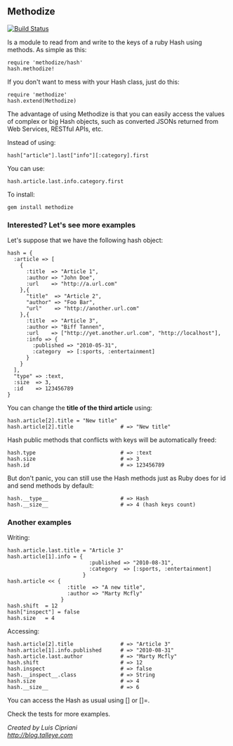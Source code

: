 Methodize
---------
[![Build Status](https://travis-ci.org/lfcipriani/methodize.png)](http://travis-ci.org/lfcipriani/methodize)

Is a module to read from and write to the keys of a ruby Hash using methods. As simple as this:

    require 'methodize/hash'
    hash.methodize!

If you don't want to mess with your Hash class, just do this:

    require 'methodize'
    hash.extend(Methodize)

The advantage of using Methodize is that you can easily access the values of complex or big Hash objects, such as converted JSONs returned from Web Services, RESTful APIs, etc.

Instead of using:

    hash["article"].last["info"][:category].first

You can use:

    hash.article.last.info.category.first

To install:

    gem install methodize

### Interested? Let's see more examples ###

Let's suppose that we have the following hash object:

    hash = {
      :article => [
        {
          :title  => "Article 1",
          :author => "John Doe",
          :url    => "http://a.url.com"
        },{
          "title"  => "Article 2",
          "author" => "Foo Bar",
          "url"    => "http://another.url.com"
        },{
          :title  => "Article 3",
          :author => "Biff Tannen",
          :url    => ["http://yet.another.url.com", "http://localhost"],
          :info => {
            :published => "2010-05-31",
            :category  => [:sports, :entertainment]
          }
        }
      ],
      "type" => :text,
      :size  => 3,
      :id    => 123456789
    }

You can change the **title of the third article** using:

    hash.article[2].title = "New title"
    hash.article[2].title               # => "New title"

Hash public methods that conflicts with keys will be automatically freed:

    hash.type                           # => :text
    hash.size                           # => 3
    hash.id                             # => 123456789

But don't panic, you can still use the Hash methods just as Ruby does for id and send methods by default:

    hash.__type__                       # => Hash
    hash.__size__                       # => 4 (hash keys count)

### Another examples ###

Writing:

    hash.article.last.title = "Article 3"
    hash.article[1].info = {
                              :published => "2010-08-31",
                              :category  => [:sports, :entertainment]
                            }
    hash.article << {
                       :title  => "A new title",
                       :author => "Marty Mcfly"
                     }
    hash.shift  = 12
    hash["inspect"] = false
    hash.size   = 4

Accessing:

    hash.article[2].title               # => "Article 3"
    hash.article[1].info.published      # => "2010-08-31"
    hash.article.last.author            # => "Marty Mcfly"
    hash.shift                          # => 12
    hash.inspect                        # => false
    hash.__inspect__.class              # => String
    hash.size                           # => 4
    hash.__size__                       # => 6

You can access the Hash as usual using [] or []=.

Check the tests for more examples.

*Created by Luis Cipriani*<br/>
*http://blog.talleye.com*
